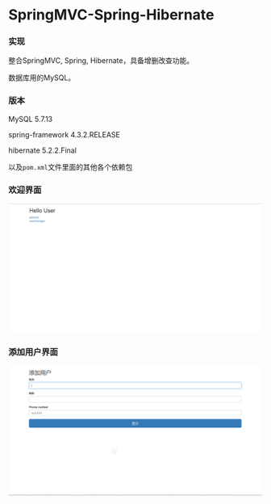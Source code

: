 # SpringMVC-Spring-Hibernate

<h3>实现</h3>

整合SpringMVC, Spring, Hibernate，具备增删改查功能。

数据库用的MySQL。

<h3>版本</h3>

MySQL 5.7.13

spring-framework 4.3.2.RELEASE

hibernate 5.2.2.Final

以及`pom.xml`文件里面的其他各个依赖包

<h3>欢迎界面</h3>

![Alt text](src/images/welcome.png)

<h3>添加用户界面</h3>

![Alt text](src/images/添加用户.png)
